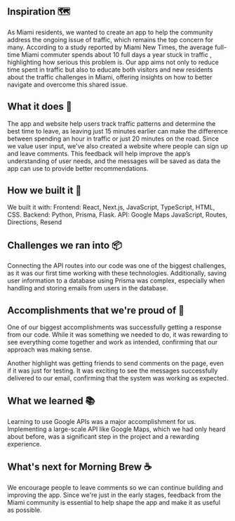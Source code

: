 ## Inspiration 🗺️
As Miami residents, we wanted to create an app to help the community address the ongoing issue of traffic, which remains the top concern for many. According to a study reported by Miami New Times, the average full-time Miami commuter spends about 10 full days a year stuck in traffic , highlighting how serious this problem is. Our app aims not only to reduce time spent in traffic but also to educate both visitors and new residents about the traffic challenges in Miami, offering insights on how to better navigate and overcome this shared issue.

## What it does 🚗
The app and website help users track traffic patterns and determine the best time to leave, as leaving just 15 minutes earlier can make the difference between spending an hour in traffic or just 20 minutes on the road. Since we value user input, we've also created a website where people can sign up and leave comments. This feedback will help improve the app’s understanding of user needs, and the messages will be saved as data the app can use to provide better recommendations.

## How we built it 👷
We built it with:
Frontend: React, Next.js, JavaScript, TypeScript, HTML, CSS.
Backend: Python, Prisma, Flask.
API: Google Maps JavaScript, Routes, Directions, Resend

## Challenges we ran into 📦
Connecting the API routes into our code was one of the biggest challenges, as it was our first time working with these technologies. Additionally, saving user information to a database using Prisma was complex, especially when handling and storing emails from users in the database.

## Accomplishments that we're proud of 🤝
One of our biggest accomplishments was successfully getting a response from our code. While it was something we needed to do, it was rewarding to see everything come together and work as intended, confirming that our approach was making sense.

Another highlight was getting friends to send comments on the page, even if it was just for testing. It was exciting to see the messages successfully delivered to our email, confirming that the system was working as expected.

## What we learned 📚
Learning to use Google APIs was a major accomplishment for us. Implementing a large-scale API like Google Maps, which we had only heard about before, was a significant step in the project and a rewarding experience.

## What's next for Morning Brew ☕️
We encourage people to leave comments so we can continue building and improving the app. Since we're just in the early stages, feedback from the Miami community is essential to help shape the app and make it as useful as possible.

